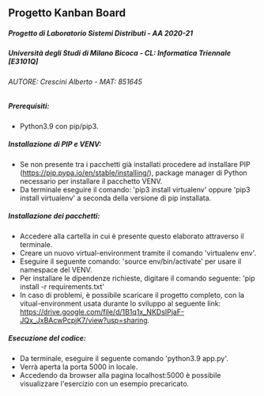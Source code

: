 ## Progetto Kanban Board
##### Progetto di Laboratorio Sistemi Distributi - AA 2020-21
##### Università degli Studi di Milano Bicoca - CL: Informatica Triennale [E3101Q]
###### AUTORE: Crescini Alberto - MAT: 851645


##### Prerequisiti:
- Python3.9 con pip/pip3.

##### Installazione di PIP e VENV:
- Se non presente tra i pacchetti già installati procedere ad installare PIP (https://pip.pypa.io/en/stable/installing/), package manager di Python necessario per installare il pacchetto VENV.
- Da terminale eseguire il comando: 'pip3 install virtualenv' oppure 'pip3 install virtualenv' a seconda della versione di pip installata.

##### Installazione dei pacchetti:
- Accedere alla cartella in cui è presente questo elaborato attraverso il terminale.
- Creare un nuovo virtual-environment tramite il comando 'virtualenv env'.
- Eseguire il seguente comando: 'source env/bin/activate' per usare il namespace del VENV.
- Per installare le dipendenze richieste, digitare il comando seguente: 'pip install -r requirements.txt'
- In caso di problemi, è possibile scaricare il progetto completo, con la vitual-environment usata durante lo sviluppo al seguente link: https://drive.google.com/file/d/1B1q1x_NKDsIPjaF-JQx_JxBAcwPcpjK7/view?usp=sharing. 
    
##### Esecuzione del codice:
- Da terminale, eseguire il seguente comando 'python3.9 app.py'.
- Verrà aperta la porta 5000 in locale.
- Accedendo da browser alla pagina localhost:5000 è possibile visualizzare l'esercizio con un esempio precaricato.

